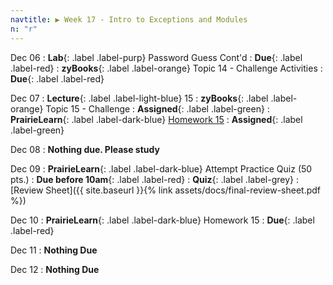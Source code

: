 ```yaml
---
navtitle: ▶ Week 17 - Intro to Exceptions and Modules
n: "r"
---
```


Dec 06
: **Lab**{: .label .label-purp} [](#) Password Guess Cont'd
    : **Due**{: .label .label-red}
: **zyBooks**{: .label .label-orange} Topic 14 - Challenge Activities
    : **Due**{: .label .label-red}

Dec 07
: **Lecture**{: .label .label-light-blue} 15
: **zyBooks**{: .label .label-orange} Topic 15 - Challenge
    : **Assigned**{: .label .label-green}
: **PrairieLearn**{: .label .label-dark-blue} [Homework 15](https://www.prairielearn.org/pl/course_instance/128740/assessment/2312028)
    : **Assigned**{: .label .label-green}


Dec 08
: **Nothing due. Please study**

Dec 09
: **PrairieLearn**{: .label .label-dark-blue} Attempt Practice Quiz (50 pts.)
    : **Due before 10am**{: .label .label-red}
: **Quiz**{: .label .label-grey}
    : [Review Sheet]({{ site.baseurl }}{% link assets/docs/final-review-sheet.pdf %})


Dec 10
: **PrairieLearn**{: .label .label-dark-blue} Homework 15
    : **Due**{: .label .label-red}

Dec 11
: **Nothing Due**

Dec 12
: **Nothing Due**


